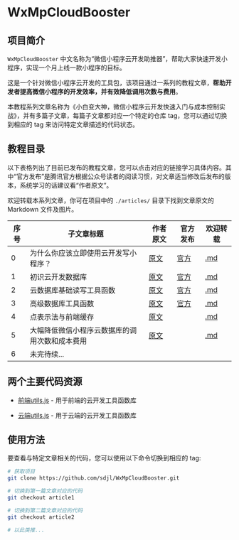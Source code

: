 # WxMpCloudBooster

## 项目简介

`WxMpCloudBooster` 中文名称为“微信小程序云开发助推器”，帮助大家快速开发小程序，实现一个月上线一款小程序的目标。

这是一个针对微信小程序云开发的工具包，该项目通过一系列的教程文章，**帮助开发者提高微信小程序的开发效率，并有效降低调用次数与费用**。

本教程系列文章名称为《小白变大神，微信小程序云开发快速入门与成本控制实战》，并有多篇子文章，每篇子文章都对应一个特定的仓库 tag，您可以通过切换到相应的 tag 来访问特定文章描述的代码状态。


## 教程目录

以下表格列出了目前已发布的教程文章，您可以点击对应的链接学习具体内容。其中“官方发布”是腾讯官方根据公众号读者的阅读习惯，对文章适当修改后发布的版本，系统学习的话建议看“作者原文”。

欢迎转载本系列文章，你可在项目中的 `./articles/` 目录下找到文章原文的 Markdown 文件及图片。

| 序号 | 子文章标题 | 作者原文 | 官方发布 | 欢迎转载 |
| -------- | ---------- | ---- | ---- | ---- |
| 0        | 为什么你应该立即使用云开发写小程序？ | [原文](https://developers.weixin.qq.com/community/develop/article/doc/0002e44c61cf8061cbb1f3f7a61c13) | [官方](https://mp.weixin.qq.com/s/Ucnlyjcc6ceAuoLLiG6ktg) | [.md](https://github.com/sdjl/WxMpCloudBooster/blob/main/articles/0.md) |
| 1        | 初识云开发数据库 | [原文](https://developers.weixin.qq.com/community/develop/article/doc/0004c2049e8400240fd1706046b813) | [官方](https://mp.weixin.qq.com/s/hqwqXloTYnkG4pesFVpFrA) | [.md](https://github.com/sdjl/WxMpCloudBooster/blob/main/articles/1.md) |
| 2        | 云数据库基础读写工具函数 | [原文](https://developers.weixin.qq.com/community/develop/article/doc/000ae817a84f480025e1480d96b813) | [官方](https://mp.weixin.qq.com/s/XH6YHFpGUWM-ZD641FgsZg) | [.md](https://github.com/sdjl/WxMpCloudBooster/blob/main/articles/2.md) |
| 3        | 高级数据库工具函数 | [原文](https://developers.weixin.qq.com/community/develop/article/doc/000646963b46a02ab4f1bee1e62813) | [官方](https://mp.weixin.qq.com/s/Qr30_lM9bue9VYTrmdRqdA) | [.md](https://github.com/sdjl/WxMpCloudBooster/blob/main/articles/3.md) |
| 4        | 点表示法与前端缓存 | [原文](https://developers.weixin.qq.com/community/minihome/article/doc/000e6e2be848e898f202a63be61813) |  | [.md](https://github.com/sdjl/WxMpCloudBooster/blob/main/articles/4.md) |
| 5        | 大幅降低微信小程序云数据库的调用次数和成本费用 | [原文](https://developers.weixin.qq.com/community/develop/article/doc/000e6aed4409e84015325f09360013) | | [.md](https://github.com/sdjl/WxMpCloudBooster/blob/main/articles/5.md) |
| 6        | 未完待续... | | | []() |


## 两个主要代码资源

- [前端utils.js](https://github.com/sdjl/WxMpCloudBooster/blob/main/miniprogram/utils/utils.js) - 用于前端的云开发工具函数库

- [云端utils.js](https://github.com/sdjl/WxMpCloudBooster/blob/main/miniprogram/for_cloud/utils/utils.js) - 用于云端的云开发工具函数库


## 使用方法

要查看与特定文章相关的代码，您可以使用以下命令切换到相应的 tag:

```bash
# 获取项目
git clone https://github.com/sdjl/WxMpCloudBooster.git

# 切换到第一篇文章对应的代码
git checkout article1

# 切换到第二篇文章对应的代码
git checkout article2

# 以此类推...
```
